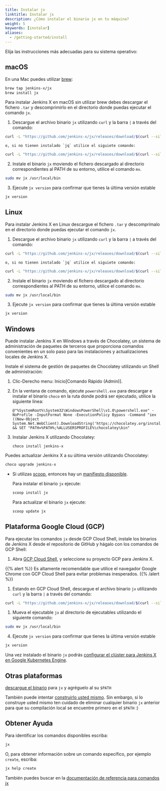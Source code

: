 ```yaml
---
title: Instalar jx
linktitle: Instalar jx
description: ¿Cómo instalar el binario jx en tu máquina?
weight: 5
keywords: [instalar]
aliases:
  - /getting-started/install
---
```


Elija las instrucciones más adecuadas para su sistema operativo:

## macOS

En una Mac puedes utilizar [brew](https://brew.sh/):

```sh
brew tap jenkins-x/jx
brew install jx
```

Para instalar Jenkins X en macOS sin utilizar brew debes descargar el fichero `.tar` y descomprimirlo en el directorio donde puedas ejecutar el comando `jx`.

1.  Descargue el archivo binario `jx` utilizando `curl` y la barra `|` a través del comando:

```sh
curl -L "https://github.com/jenkins-x/jx/releases/download/$(curl --silent https://api.github.com/repos/jenkins-x/jx/releases/latest | jq -r '.tag_name')/jx-darwin-amd64.tar.gz" | tar xzv "jx"
```

    o, si no tienen instalado `jq` utilice el siguiete comando:

```sh
curl -L "https://github.com/jenkins-x/jx/releases/download/$(curl --silent "https://github.com/jenkins-x/jx/releases/latest" | sed 's#.*tag/\(.*\)\".*#\1#')/jx-darwin-amd64.tar.gz" | tar xzv "jx"
```


2.  Instale el binario `jx` moviendo el fichero descargado al directorio correspondientes al PATH de su entorno, utilice el comando `mv`.

```sh
sudo mv jx /usr/local/bin
```

3. Ejecute `jx version` para confirmar que tienes la última versión estable

```sh
jx version
```

## Linux

Para instalar Jenkins X en Linux descargue el fichero `.tar` y descomprímalo en el directorio donde puedas ejecutar el comando `jx`.

1.  Descargue el archivo binario `jx` utilizando `curl` y la barra `|` a través del comando:

```sh
curl -L "https://github.com/jenkins-x/jx/releases/download/$(curl --silent https://api.github.com/repos/jenkins-x/jx/releases/latest | jq -r '.tag_name')/jx-linux-amd64.tar.gz" | tar xzv "jx"
```

    o, si no tienen instalado `jq` utilice el siguiete comando:

```sh
curl -L "https://github.com/jenkins-x/jx/releases/download/$(curl --silent "https://github.com/jenkins-x/jx/releases/latest" | sed 's#.*tag/\(.*\)\".*#\1#')/jx-linux-amd64.tar.gz" | tar xzv "jx"
```

2.  Instale el binario `jx` moviendo el fichero descargado al directorio correspondientes al PATH de su entorno, utilice el comando `mv`.

```sh
sudo mv jx /usr/local/bin
```

3. Ejecute `jx version` para confirmar que tienes la última versión estable

```sh
jx version
```

## Windows

Puede instalar Jenkins X en Windows a través de Chocolatey, un sistema de administración de paquetes de terceros que proporciona comandos convenientes en un solo paso para las instalaciones y actualizaciones locales de Jenkins X.

Instale el sistema de gestión de paquetes de Chocolatey utilizando un Shell de administración:

1.  Clic-Derecho menu: Inicio\[Comando Rápido (Admin)\].

2.  En la ventana de comando, ejecute `powershell.exe` para descargar e instalar el binario  `choco` en la ruta donde podrá ser ejecutado, utilice la siguiente línea:

        @"%SystemRoot%\System32\WindowsPowerShell\v1.0\powershell.exe" -NoProfile -InputFormat None -ExecutionPolicy Bypass -Command "iex ((New-Object System.Net.WebClient).DownloadString('https://chocolatey.org/install.ps1'))" && SET "PATH=%PATH%;%ALLUSERSPROFILE%\chocolatey\bin"

3.  Instalar Jenkins X utilizando Chocolatey:

        choco install jenkins-x

Puedes actualizar Jenkinx X a su última versión utilizando Chocolatey:

```sh
choco upgrade jenkins-x
```

- Si utilizas [scoop](https://scoop.sh), entonces hay un [manifiesto disponible](https://github.com/lukesampson/scoop/blob/master/bucket/jx.json).

  Para instalar el binario `jx` ejecute:

  ```sh
  scoop install jx
  ```

  Para actualizar el binario `jx` ejecute:

  ```sh
  scoop update jx
  ```

## Plataforma Google Cloud (GCP)

Para ejecutar los comandos `jx` desde GCP Cloud Shell, instale los binarios de Jenkins X desde el repositorio de GitHub y hágalo con los comandos de GCP Shell:

1.  Abra [GCP Cloud Shell](https://cloud.google.com/shell/docs/starting-cloud-shell),
    y seleccione su proyecto GCP para Jenkinx X.

{{% alert %}}
Es altamente recomendable que utilice el navegador Google Chrome con GCP Cloud Shell para evitar problemas inesperados.
{{% /alert %}}

1.  Estando en GCP Cloud Shell, descargue el archivo binario `jx` utilizando `curl` y la barra `|` a través del comando:

```sh
curl -L "https://github.com/jenkins-x/jx/releases/download/$(curl --silent https://api.github.com/repos/jenkins-x/jx/releases/latest | jq -r '.tag_name')/jx-linux-amd64.tar.gz" | tar xzv "jx"
```

1.  Mueva el ejecutable `jx` al directorio de ejecutables utilizando el siguiente comando:

```sh
sudo mv jx /usr/local/bin
```

4. Ejecute `jx version` para confirmar que tienes la última versión estable

```sh
jx version
```

Una vez instalado el binario `jx` podrás [configurar el clúster para Jenkins X en Google Kubernetes Engine](/getting-started/create-cluster/).

## Otras plataformas

[descargue el binario](https://github.com/jenkins-x/jx/releases) para `jx` y agréguelo al su `$PATH`

También puede intentar [construirlo usted mismo](https://github.com/jenkins-x/jx/blob/master/docs/contributing/hacking.md). Sin embargo, si lo construye usted mismo ten cuidado de eliminar cualquier binario `jx` anterior para que su compilación local se encuentre primero en el `$PATH` :)

## Obtener Ayuda

Para identificar los comandos disponibles escriba:

```sh
jx
```

O, para obtener información sobre un comando específico, por ejemplo `create`, escriba:

```sh
jx help create
```

También puedes buscar en la [documentación de referencia para comandos jx](/commands/jx)